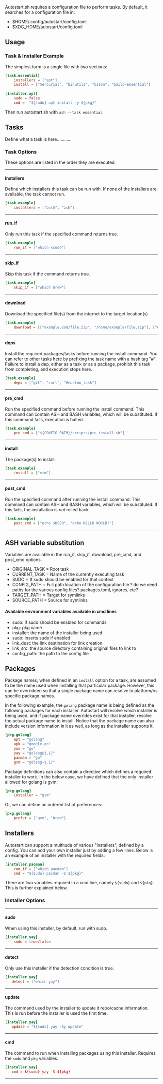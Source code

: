 Autostart.sh requires a configuration file to perform tasks. By default, it searches for a configuration file in:
* $HOME/.config/autostart/config.toml
* $XDG_HOME/autostart/config.toml

## Usage


### Task & Installer Example
The simplest form is a single file with two sections:
```toml
[task.essential]
	installers = ["apt"]
	install = ["mercurial", "binutils", "bison", "build-essential"]
	
[installer.apt]
	sudo = false
	cmd =  "${sudo} apt install -y ${pkg}"
```

Then run autostart.sh with `ash --task essential`

## Tasks

Define what a task is here............

### Task Options

These options are listed in the order they are executed.

---
#### installers
Define which installers this task can be run with. If none of the installers are available, the task cannot run.
```toml
[task.example]
    installers = ["bash", "zsh"] 
```
---
#### run_if
Only run this task if the specified command returns true.
```toml
[task.example]
    run_if = ["which xcode"] 
```
---
#### skip_if
Skip this task if the command returns true.
```toml
[task.example]
    skip_if = ["which brew"] 
```
---
#### download
Download the specified file(s) from the internet to the target location(s)
```toml
[task.example]
    download = [["example.com/file.zip", "/home/example/file.zip"], ["example.com/file2.zip", "/tmp/file2.zip"]] 
```
---
#### deps
Install the required packages/tasks before running the install command. You can refer to other tasks here by prefixing the task name with a hash tag "#". Failure to install a dep, either as a task or as a package, prohibit this task from completing, and execution stops here.
```toml
[task.example]
    deps = ["git", "curl", "#custom_task"]
```
---
#### pre_cmd
Run the specified command before running the install command. This command can contain ASH and BASH variables, which will be substituted. If this command fails, execution is halted.
```toml
[task.example]
    pre_cmd = ["${CONFIG_PATH}/scripts/pre_install.sh"]
```
---
#### install
The package(s) to install.
```toml
[task.example]
    install = ["vim"]
```
---
#### post_cmd
Run the specified command after running the install command. This command can contain ASH and BASH variables, which will be substituted. If this fails, the installation is *not* rolled back.
```toml
[task.example]
    post_cmd = ["echo $USER", "echo HELLO WORLD!"]
```
---

## ASH variable substitution
Variables are available in the run_if, skip_if, download, pre_cmd, and post_cmd options.
* ORIGINAL_TASK  = Root task
* CURRENT_TASK   = Name of the currently executing task
* SUDO	       = If sudo should be enabled for that context
* CONFIG_PATH    = Full path location of the configuration file ? do we need paths for the various config files? packages.toml, ignores, etc?
* TARGET_PATH    = Target for symlinks
* SOURCE_PATH    = Source for symlinks

#### Available environment variables available in cmd lines
- sudo: if sudo should be enabled for commands
- pkg: pkg name
- installer: the name of the installer being used
- sudo: inserts sudo if enabled
- link_dest: the link destination for link creation
- link_src: the source directory containing original files to link to
- config_path: the path to the config file

## Packages
Package names, when defined in an `install` option for a task, are assumed to be the name used when installing that particular package. However, this can be overridden so that a single package name can resolve to platform/os specific package names.

In the following example, the `golang` package name is being defined as the following packages for each installer. Autostart will resolve which installer is being used, and if package name overrides exist for that installer, resolve the actual package name to install. Notice that the package name can also include version information in it as well, as long as the installer supports it.
```toml
[pkg.golang] 																			
    apt = "golang" 											
    apk = "google-go"  									
    yum = "go"
    yay = "golang@1.17"
    pacman = "go"
    gvm = "golang-1.17"
```

Package definitions can also contain a directive which defines a required installer to work. In the below case, we have defined that the only installer allowed for golang is gvm:
```toml
[pkg.golang] 																			
    installer = "gvm" 	
```

Or, we can define an ordered list of preferences:
```toml
[pkg.golang] 												
	prefer = ["gvm", "brew"]
```

## Installers
Autostart can support a multitude of various "installers", defined by a config. You can add your own installer just by adding a few lines. Below is an example of an installer with the required fields:

```toml
[installer.pacman]
	run_if = ["which pacman"]				
	cmd = "${sudo} pacman -S ${pkg}"
```

There are two variables required in a cmd line, namely `${sudo}` and `${pkg}`. This is further explained below.

### Installer Options

---
#### sudo
When using this installer, by default, run with sudo.
```toml
[installer.yay]
    sudo = true/false
```
---
#### detect
Only use this installer if the detection condition is true.
```toml
[installer.yay]
   detect = ["which yay"]
```
---
#### update
The command used by the installer to update it repo/cache information. This is run before the installer is used the first time.
```toml
[installer.yay]
   update = "${sudo} yay -Sy update"
```
---
#### cmd
The command to run when installing packages using this installer. Requires the `sudo` and `pkg` variables.
```toml
[installer.yay]
   cmd = ${sudo} yay -S ${pkg}
```
---